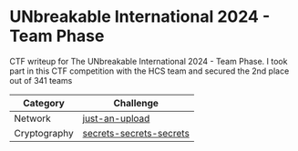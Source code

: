 # UNbreakable International 2024 - Team Phase
CTF writeup for The UNbreakable International 2024 - Team Phase. I took part in this CTF competition with the HCS team and secured the 2nd place out of 341 teams

| Category | Challenge |
| --- | --- |
| Network | [just-an-upload](/2024/UNbreakable%20International%202024%20-%20Team%20Phase/just-an-upload/)
| Cryptography | [secrets-secrets-secrets](/2024/UNbreakable%20International%202024%20-%20Team%20Phase/secrets-secrets-secrets/)